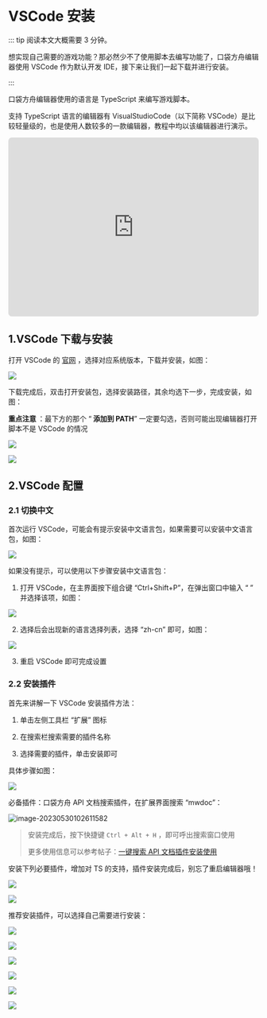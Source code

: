 # VSCode 安装

::: tip 阅读本文大概需要 3 分钟。

想实现自己需要的游戏功能？那必然少不了使用脚本去编写功能了，口袋方舟编辑器使用 VSCode 作为默认开发 IDE，接下来让我们一起下载并进行安装。

:::

口袋方舟编辑器使用的语言是 TypeScript 来编写游戏脚本。

支持 TypeScript 语言的编辑器有 VisualStudioCode（以下简称 VSCode）是比较轻量级的，也是使用人数较多的一款编辑器，教程中均以该编辑器进行演示。

<iframe sandbox="allow-scripts allow-downloads allow-same-origin allow-popups allow-presentation allow-forms" frameborder="0" draggable="false" allowfullscreen="" allow="encrypted-media;" referrerpolicy="" aha-samesite="" class="iframe-loaded" src=" https://player.bilibili.com/player.html?bvid=BV1pA411k761&vd_source=c94089b4804c1edb7b67c4629d433f6b&autoplay=0" style="border-radius: 7px; width: 100%; height: 360px;"></iframe>

## 1.VSCode 下载与安装

打开 VSCode 的 [官网](https://code.visualstudio.com/Download) ，选择对应系统版本，下载并安装，如图：

![](https://wstatic-a1.233leyuan.com/productdocs/static/boxcn11kr0iTC0GYNnJEj81fb1g.png)

下载完成后，双击打开安装包，选择安装路径，其余均选下一步，完成安装，如图：

<strong> 重点注意 </strong>：最下方的那个 “<strong> 添加到 PATH</strong>” 一定要勾选，否则可能出现编辑器打开脚本不是 VSCode 的情况

![](https://wstatic-a1.233leyuan.com/productdocs/static/boxcnHk7zpo15y1ighL7nXpBrYd.png)

![](https://wstatic-a1.233leyuan.com/productdocs/static/boxcn3pPMESuQxeGvuSWrmjYAUf.png)

## 2.VSCode 配置

### 2.1 切换中文

首次运行 VSCode，可能会有提示安装中文语言包，如果需要可以安装中文语言包，如图：

![](https://wstatic-a1.233leyuan.com/productdocs/static/boxcnArgZhO8V9U5YM1ERNXLBBf.png)

如果没有提示，可以使用以下步骤安装中文语言包：

1. 打开 VSCode，在主界面按下组合键 “Ctrl+Shift+P”，在弹出窗口中输入 “ ” 并选择该项，如图：

![](https://wstatic-a1.233leyuan.com/productdocs/static/boxcnydX1fKKLC3hCdfatlBovnh.png)

2. 选择后会出现新的语言选择列表，选择 “zh-cn” 即可，如图：

![](https://wstatic-a1.233leyuan.com/productdocs/static/boxcn65OJkzrOScR0J5mc4kVEme.png)

3. 重启 VSCode 即可完成设置

### 2.2 安装插件

首先来讲解一下 VSCode 安装插件方法：

1. 单击左侧工具栏 “扩展” 图标

2. 在搜索栏搜索需要的插件名称

3. 选择需要的插件，单击安装即可

具体步骤如图：

![](https://wstatic-a1.233leyuan.com/productdocs/static/boxcnxp7hmqlN2GILAICT2xLqAd.png)

必备插件：口袋方舟 API 文档搜索插件，在扩展界面搜索 “mwdoc”：

![image-20230530102611582](https://arkimg.ark.online/image-20230530102611582.webp)

> 安装完成后，按下快捷键 `Ctrl + Alt + H` ，即可呼出搜索窗口使用
>
> 更多使用信息可以参考帖子：[一键搜索 API 文档插件安装使用](https://forum.ark.online/forum.php?mod=viewthread&tid=1657&page=1&extra=#pid5242)

安装下列必要插件，增加对 TS 的支持，插件安装完成后，别忘了重启编辑器哦！

![](https://wstatic-a1.233leyuan.com/productdocs/static/boxcnl8JSTPC0xuIDV6J5t35f3g.png)

![](https://wstatic-a1.233leyuan.com/productdocs/static/boxcnRQjUaYwoRrDZKwTk0vezec.png)

推荐安装插件，可以选择自己需要进行安装：

![](https://wstatic-a1.233leyuan.com/productdocs/static/boxcnkcHBjnTPiNEC36CreIKRGb.png)

![](https://wstatic-a1.233leyuan.com/productdocs/static/boxcnulHFEhyy1DFo8FzBhHtQOe.png)

![](https://wstatic-a1.233leyuan.com/productdocs/static/boxcn8l0GZmdxYGoyjNuruDF40e.png)

![](https://wstatic-a1.233leyuan.com/productdocs/static/boxcnuRV4Hq9YvyomyrsQRsnRDb.png)

![](https://wstatic-a1.233leyuan.com/productdocs/static/boxcnxft4w8JVxZk0gXxCknEIke.png)

![](https://wstatic-a1.233leyuan.com/productdocs/static/boxcnjng4QIGnIws7RC7GsGHk9f.png)